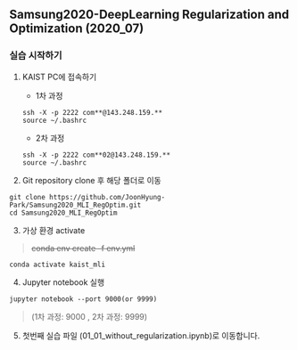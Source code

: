 ## Samsung2020-DeepLearning Regularization and Optimization (2020_07)

### 실습 시작하기

1. KAIST PC에 접속하기
    - 1차 과정
    ```
    ssh -X -p 2222 com**@143.248.159.**
    source ~/.bashrc
    ```    
    - 2차 과정
    ```
    ssh -X -p 2222 com**02@143.248.159.**
    source ~/.bashrc
    ```
    


2. Git repository clone 후 해당 폴더로 이동 
```
git clone https://github.com/JoonHyung-Park/Samsung2020_MLI_RegOptim.git
cd Samsung2020_MLI_RegOptim
```

3. 가상 환경 activate

> ~~conda env create -f env.yml~~
```
conda activate kaist_mli
```

4. Jupyter notebook 실행
```
jupyter notebook --port 9000(or 9999)
```
> (1차 과정: 9000 , 2차 과정: 9999)

5. 첫번째 실습 파일 (01_01_without_regularization.ipynb)로 이동합니다. 


